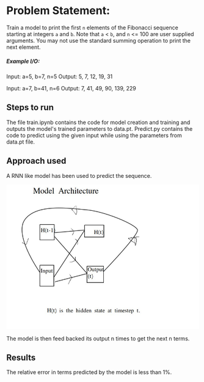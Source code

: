 # Problem Statement:

Train a model to print the first `n` elements of the Fibonacci sequence starting at integers `a` and `b`. Note that `a` < `b`, and `n` <= 100 are user supplied arguments. You may not use the standard summing operation to print the next element.

##### Example I/O:
Input: a=5, b=7, n=5
Output: 5, 7, 12, 19, 31

Input: a=7, b=41, n=6
Output: 7, 41, 49, 90, 139, 229

## Steps to run 

The file train.ipynb contains the code for model creation and training and outputs the model's trained parameters to data.pt.
Predict.py contains the code to predict using the given input while using the parameters from data.pt file.

## Approach used

A RNN like model has been used to predict the sequence. 

![Model_Architecture.jpg](img/model_architecture.jpg?raw=true "Model Architecture")

The model is then feed backed its output n times to get the next n terms.

##  Results

The relative error in terms predicted by the model is less than 1%.



